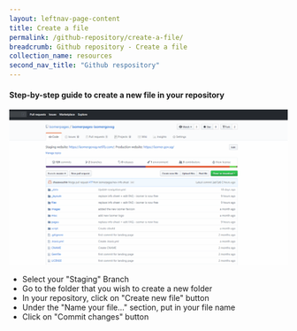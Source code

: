 ```yaml
---
layout: leftnav-page-content
title: Create a file
permalink: /github-repository/create-a-file/
breadcrumb: Github repository - Create a file
collection_name: resources
second_nav_title: "Github respository"
---
```

#### **Step-by-step guide to create a new file in your repository**
![Creating a new file in your repository](/images/resources/creating-a-new-file-in-your-repository.gif)

* Select your "Staging" Branch
* Go to the folder that you wish to create a new folder
* In your repository, click on "Create new file" button
* Under the "Name your file..." section, put in your file name
* Click on "Commit changes" button
